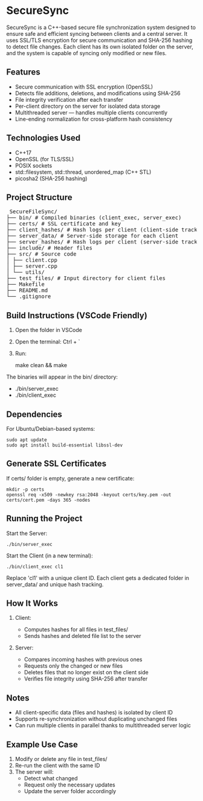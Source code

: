 SecureSync
==========

SecureSync is a C++-based secure file synchronization system designed to ensure safe and efficient syncing between clients and a central server. It uses SSL/TLS encryption for secure communication and SHA-256 hashing to detect file changes. Each client has its own isolated folder on the server, and the system is capable of syncing only modified or new files.

Features
--------
- Secure communication with SSL encryption (OpenSSL)
- Detects file additions, deletions, and modifications using SHA-256
- File integrity verification after each transfer
- Per-client directory on the server for isolated data storage
- Multithreaded server — handles multiple clients concurrently
- Line-ending normalization for cross-platform hash consistency

Technologies Used
-----------------
- C++17
- OpenSSL (for TLS/SSL)
- POSIX sockets
- std::filesystem, std::thread, unordered_map (C++ STL)
- picosha2 (SHA-256 hashing)

Project Structure
-----------------
<pre> SecureFileSync/ 
├── bin/ # Compiled binaries (client_exec, server_exec) 
├── certs/ # SSL certificate and key 
├── client_hashes/ # Hash logs per client (client-side tracking) 
├── server_data/ # Server-side storage for each client 
├── server_hashes/ # Hash logs per client (server-side tracking) 
├── include/ # Header files 
├── src/ # Source code 
│ ├── client.cpp 
│ ├── server.cpp 
│ └── utils/ 
├── test_files/ # Input directory for client files 
├── Makefile 
├── README.md 
└── .gitignore </pre>


Build Instructions (VSCode Friendly)
------------------------------------
1. Open the folder in VSCode
2. Open the terminal: Ctrl + `
3. Run:

    make clean && make

The binaries will appear in the bin/ directory:
- ./bin/server_exec
- ./bin/client_exec

Dependencies
------------
For Ubuntu/Debian-based systems:

    sudo apt update
    sudo apt install build-essential libssl-dev

Generate SSL Certificates
--------------------------
If certs/ folder is empty, generate a new certificate:

    mkdir -p certs
    openssl req -x509 -newkey rsa:2048 -keyout certs/key.pem -out certs/cert.pem -days 365 -nodes

Running the Project
-------------------
Start the Server:

    ./bin/server_exec

Start the Client (in a new terminal):

    ./bin/client_exec cl1

Replace 'cl1' with a unique client ID. Each client gets a dedicated folder in server_data/ and unique hash tracking.

How It Works
------------
1. Client:
   - Computes hashes for all files in test_files/
   - Sends hashes and deleted file list to the server

2. Server:
   - Compares incoming hashes with previous ones
   - Requests only the changed or new files
   - Deletes files that no longer exist on the client side
   - Verifies file integrity using SHA-256 after transfer

Notes
-----
- All client-specific data (files and hashes) is isolated by client ID
- Supports re-synchronization without duplicating unchanged files
- Can run multiple clients in parallel thanks to multithreaded server logic

Example Use Case
----------------
1. Modify or delete any file in test_files/
2. Re-run the client with the same ID
3. The server will:
   - Detect what changed
   - Request only the necessary updates
   - Update the server folder accordingly